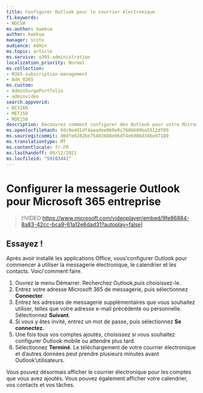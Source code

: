 ```yaml
---
title: Configurer Outlook pour le courrier électronique
f1.keywords:
- NOCSH
ms.author: kwekua
author: kwekua
manager: scotv
audience: Admin
ms.topic: article
ms.service: o365-administration
localization_priority: Normal
ms.collection:
- M365-subscription-management
- Adm_O365
ms.custom:
- AdminSurgePortfolio
- adminvideo
search.appverid:
- BCS160
- MET150
- MOE150
description: Découvrez comment configurer des Outlook pour votre Microsoft 365 courrier électronique.
ms.openlocfilehash: 9dc0ed41df4aaadee060e0c7606600ba5512df09
ms.sourcegitcommit: d08fe0282be75483608e96df4e6986d346e97180
ms.translationtype: MT
ms.contentlocale: fr-FR
ms.lasthandoff: 09/12/2021
ms.locfileid: "59203441"
---
```

# <a name="set-up-outlook-for-microsoft-365-for-business-email"></a>Configurer la messagerie Outlook pour Microsoft 365 entreprise 

> [!VIDEO https://www.microsoft.com/videoplayer/embed/9fe86884-8a83-42cc-bca9-61a12e6dad31?autoplay=false]

## <a name="try-it"></a>Essayez !

Après avoir installé les applications Office, vous&#39;configurer Outlook pour commencer à utiliser la messagerie électronique, le calendrier et les contacts. Voici&#39;comment faire.

1. Ouvrez le menu Démarrer. Recherchez Outlook,puis choisissez-le.
2. Entrez votre adresse Microsoft 365 de messagerie, puis sélectionnez **Connecter**.
3. Entrez les adresses de messagerie supplémentaires que vous souhaitez utiliser, telles que votre adresse e-mail précédente ou personnelle. Sélectionnez  **Suivant**.
4. Si vous y êtes invité, entrez un mot de passe, puis sélectionnez **Se connectez.**
5. Une fois tous vos comptes ajoutés, choisissez si vous souhaitez configurer Outlook mobile ou attendre plus tard.
6. Sélectionnez  **Terminé**. Le téléchargement de votre courrier électronique et d’autres données peut prendre plusieurs minutes avant Outlook’utilisateurs.

Vous pouvez désormais afficher le courrier électronique pour les comptes que vous avez ajoutés. Vous pouvez également afficher votre calendrier, vos contacts et vos tâches.